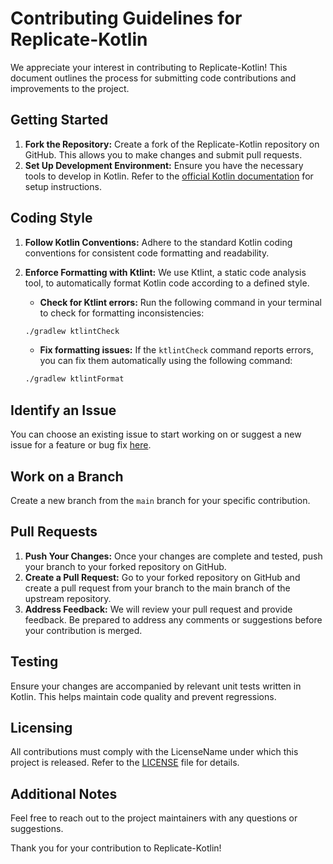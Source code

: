 # Contributing Guidelines for Replicate-Kotlin

We appreciate your interest in contributing to Replicate-Kotlin! This document outlines the process for submitting code contributions and improvements to the project.


## Getting Started

1. **Fork the Repository:** Create a fork of the Replicate-Kotlin repository on GitHub. This allows you to make changes and submit pull requests.
2. **Set Up Development Environment:** Ensure you have the necessary tools to develop in Kotlin. Refer to the [official Kotlin documentation](https://kotlinlang.org/docs/home.html) for setup instructions.

## Coding Style

1. **Follow Kotlin Conventions:** Adhere to the standard Kotlin coding conventions for consistent code formatting and readability.
2. **Enforce Formatting with Ktlint:** We use Ktlint, a static code analysis tool, to automatically format Kotlin code according to a defined style.
    * **Check for Ktlint errors:** Run the following command in your terminal to check for formatting inconsistencies:
    ```bash
    ./gradlew ktlintCheck
    ```
    * **Fix formatting issues:** If the `ktlintCheck` command reports errors, you can fix them automatically using the following command:

    ```bash
    ./gradlew ktlintFormat
    ```

## Identify an Issue

You can choose an existing issue to start working on or suggest a new issue for a feature or bug fix [here](https://github.com/enyason/replicate-kotlin/issues).

## Work on a Branch

Create a new branch from the `main` branch for your specific contribution. 

## Pull Requests

1. **Push Your Changes:** Once your changes are complete and tested, push your branch to your forked repository on GitHub.
2. **Create a Pull Request:** Go to your forked repository on GitHub and create a pull request from your branch to the main branch of the upstream repository.
3. **Address Feedback:** We will review your pull request and provide feedback. Be prepared to address any comments or suggestions before your contribution is merged.


## Testing

Ensure your changes are accompanied by relevant unit tests written in Kotlin. This helps maintain code quality and prevent regressions.

## Licensing

All contributions must comply with the LicenseName under which this project is released. Refer to the [LICENSE](LICENSE) file for details.


## Additional Notes

Feel free to reach out to the project maintainers with any questions or suggestions.


Thank you for your contribution to Replicate-Kotlin!